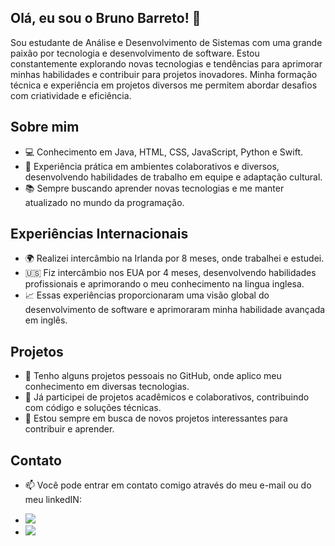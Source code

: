## Olá, eu sou o Bruno Barreto! 👋

Sou estudante de Análise e Desenvolvimento de Sistemas com uma grande paixão por tecnologia e desenvolvimento de software. Estou constantemente explorando novas tecnologias e tendências para aprimorar minhas habilidades e contribuir para projetos inovadores. Minha formação técnica e experiência em projetos diversos me permitem abordar desafios com criatividade e eficiência. 

## Sobre mim

- 💻 Conhecimento em Java, HTML, CSS, JavaScript, Python e Swift.
- 🤝 Experiência prática em ambientes colaborativos e diversos, desenvolvendo habilidades de trabalho em equipe e adaptação cultural.
- 📚 Sempre buscando aprender novas tecnologias e me manter atualizado no mundo da programação.

## Experiências Internacionais

- 🌍 Realizei intercâmbio na Irlanda por 8 meses, onde trabalhei e estudei.
- 🇺🇸 Fiz intercâmbio nos EUA por 4 meses, desenvolvendo habilidades profissionais e aprimorando o meu conhecimento na lingua inglesa.
- 📈 Essas experiências proporcionaram uma visão global do desenvolvimento de software e aprimoraram minha habilidade avançada em inglês.

## Projetos

- 🚀 Tenho alguns projetos pessoais no GitHub, onde aplico meu conhecimento em diversas tecnologias.
- 💼 Já participei de projetos acadêmicos e colaborativos, contribuindo com código e soluções técnicas.
- 🔭 Estou sempre em busca de novos projetos interessantes para contribuir e aprender.

## Contato

- 📫 Você pode entrar em contato comigo através do meu e-mail ou do meu linkedIN:
<ul>
<li><a href = "mailto:brunocode0@gmail.com"><img src="https://img.shields.io/badge/-Gmail-%23333?style=for-the-badge&logo=gmail&logoColor=white" target="_blank"></a></li>
<li><a href="https://www.linkedin.com/in/brunombarreto/" target="_blank"><img src="https://img.shields.io/badge/-LinkedIn-%230077B5?style=for-the-badge&logo=linkedin&logoColor=white" target="_blank"></a></li>
</ul>
